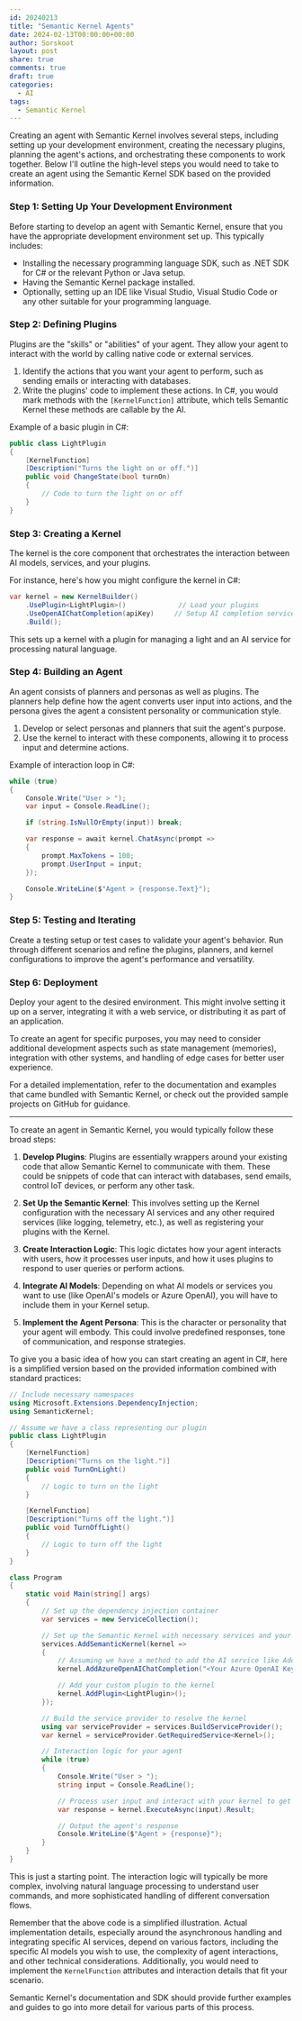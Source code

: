 ```yaml
---
id: 20240213
title: "Semantic Kernel Agents"
date: 2024-02-13T00:00:00+00:00
author: Sorskoot
layout: post
share: true
comments: true
draft: true
categories:
  - AI
tags:
  - Semantic Kernel
---
```

Creating an agent with Semantic Kernel involves several steps, including setting up your development environment, creating the necessary plugins, planning the agent's actions, and orchestrating these components to work together. Below I'll outline the high-level steps you would need to take to create an agent using the Semantic Kernel SDK based on the provided information.

### Step 1: Setting Up Your Development Environment
Before starting to develop an agent with Semantic Kernel, ensure that you have the appropriate development environment set up. This typically includes:
- Installing the necessary programming language SDK, such as .NET SDK for C# or the relevant Python or Java setup.
- Having the Semantic Kernel package installed.
- Optionally, setting up an IDE like Visual Studio, Visual Studio Code or any other suitable for your programming language.

### Step 2: Defining Plugins
Plugins are the "skills" or "abilities" of your agent. They allow your agent to interact with the world by calling native code or external services.

1. Identify the actions that you want your agent to perform, such as sending emails or interacting with databases.
2. Write the plugins' code to implement these actions. In C#, you would mark methods with the `[KernelFunction]` attribute, which tells Semantic Kernel these methods are callable by the AI.

Example of a basic plugin in C#:
```csharp
public class LightPlugin
{
    [KernelFunction]
    [Description("Turns the light on or off.")]
    public void ChangeState(bool turnOn)
    {
        // Code to turn the light on or off
    }
}
```

### Step 3: Creating a Kernel
The kernel is the core component that orchestrates the interaction between AI models, services, and your plugins. 

For instance, here's how you might configure the kernel in C#:
```csharp
var kernel = new KernelBuilder()
    .UsePlugin<LightPlugin>()             // Load your plugins
    .UseOpenAIChatCompletion(apiKey)     // Setup AI completion service with your API key
    .Build();
```
This sets up a kernel with a plugin for managing a light and an AI service for processing natural language.

### Step 4: Building an Agent
An agent consists of planners and personas as well as plugins. The planners help define how the agent converts user input into actions, and the persona gives the agent a consistent personality or communication style.

1. Develop or select personas and planners that suit the agent's purpose.
2. Use the kernel to interact with these components, allowing it to process input and determine actions.

Example of interaction loop in C#:
```csharp
while (true)
{
    Console.Write("User > ");
    var input = Console.ReadLine();

    if (string.IsNullOrEmpty(input)) break;

    var response = await kernel.ChatAsync(prompt =>
    {
        prompt.MaxTokens = 100;
        prompt.UserInput = input;
    });

    Console.WriteLine($"Agent > {response.Text}");
}
```

### Step 5: Testing and Iterating
Create a testing setup or test cases to validate your agent's behavior. Run through different scenarios and refine the plugins, planners, and kernel configurations to improve the agent's performance and versatility.

### Step 6: Deployment
Deploy your agent to the desired environment. This might involve setting it up on a server, integrating it with a web service, or distributing it as part of an application.

To create an agent for specific purposes, you may need to consider additional development aspects such as state management (memories), integration with other systems, and handling of edge cases for better user experience.

For a detailed implementation, refer to the documentation and examples that came bundled with Semantic Kernel, or check out the provided sample projects on GitHub for guidance.

---

To create an agent in Semantic Kernel, you would typically follow these broad steps:

1. **Develop Plugins**: Plugins are essentially wrappers around your existing code that allow Semantic Kernel to communicate with them. These could be snippets of code that can interact with databases, send emails, control IoT devices, or perform any other task.

2. **Set Up the Semantic Kernel**: This involves setting up the Kernel configuration with the necessary AI services and any other required services (like logging, telemetry, etc.), as well as registering your plugins with the Kernel.

3. **Create Interaction Logic**: This logic dictates how your agent interacts with users, how it processes user inputs, and how it uses plugins to respond to user queries or perform actions.

4. **Integrate AI Models**: Depending on what AI models or services you want to use (like OpenAI's models or Azure OpenAI), you will have to include them in your Kernel setup.

5. **Implement the Agent Persona**: This is the character or personality that your agent will embody. This could involve predefined responses, tone of communication, and response strategies.

To give you a basic idea of how you can start creating an agent in C#, here is a simplified version based on the provided information combined with standard practices:

```csharp
// Include necessary namespaces
using Microsoft.Extensions.DependencyInjection;
using SemanticKernel;

// Assume we have a class representing our plugin
public class LightPlugin
{
    [KernelFunction]
    [Description("Turns on the light.")]
    public void TurnOnLight()
    {
        // Logic to turn on the light
    }

    [KernelFunction]
    [Description("Turns off the light.")]
    public void TurnOffLight()
    {
        // Logic to turn off the light
    }
}

class Program
{
    static void Main(string[] args)
    {
        // Set up the dependency injection container
        var services = new ServiceCollection();

        // Set up the Semantic Kernel with necessary services and your custom plugins
        services.AddSemanticKernel(kernel =>
        {
            // Assuming we have a method to add the AI service like AddAzureOpenAIChatCompletion
            kernel.AddAzureOpenAIChatCompletion("<Your Azure OpenAI Key>");

            // Add your custom plugin to the kernel
            kernel.AddPlugin<LightPlugin>();
        });

        // Build the service provider to resolve the kernel
        using var serviceProvider = services.BuildServiceProvider();
        var kernel = serviceProvider.GetRequiredService<Kernel>();

        // Interaction logic for your agent
        while (true)
        {
            Console.Write("User > ");
            string input = Console.ReadLine();

            // Process user input and interact with your kernel to get a response
            var response = kernel.ExecuteAsync(input).Result;

            // Output the agent's response
            Console.WriteLine($"Agent > {response}");
        }
    }
}
```

This is just a starting point. The interaction logic will typically be more complex, involving natural language processing to understand user commands, and more sophisticated handling of different conversation flows.

Remember that the above code is a simplified illustration. Actual implementation details, especially around the asynchronous handling and integrating specific AI services, depend on various factors, including the specific AI models you wish to use, the complexity of agent interactions, and other technical considerations. Additionally, you would need to implement the `KernelFunction` attributes and interaction details that fit your scenario.

Semantic Kernel's documentation and SDK should provide further examples and guides to go into more detail for various parts of this process.